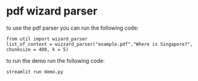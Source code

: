 # pdf wizard parser

to use the pdf parser you can run the following code:

```
from util import wizard_parser
list_of_context = wizzard_parser("example.pdf","Where is Singapore?", chunksize = 400, k = 5)
```


to run the demo run the following code:


```
streamlit run demo.py
```
